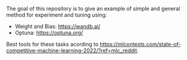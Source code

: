 The goal of this repository is to give an example of simple and general method for experiment and tuning using:<br>
- Weight and Bias: https://wandb.ai/<br>
- Optuna: https://optuna.org/<br>

Best tools for these tasks acording to https://mlcontests.com/state-of-competitive-machine-learning-2022/?ref=mlc_reddit.